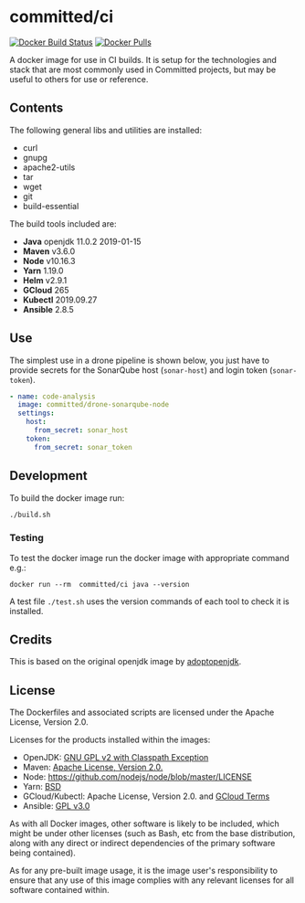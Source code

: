 # committed/ci

[![Docker Build Status](https://img.shields.io/docker/build/committed/ci?style=flat-square)](https://cloud.docker.com/u/committed/repository/docker/committed/ci/builds)
[![Docker Pulls](https://img.shields.io/docker/pulls/committed/ci?style=flat-square)](https://hub.docker.com/r/committed/ci)

A docker image for use in CI builds. It is setup for the technologies and stack that are most commonly used in Committed projects, but may be useful to others for use or reference.

## Contents

The following general libs and utilities are installed:

- curl
- gnupg
- apache2-utils
- tar
- wget
- git
- build-essential

The build tools included are:

- **Java** openjdk 11.0.2 2019-01-15
- **Maven** v3.6.0
- **Node** v10.16.3
- **Yarn** 1.19.0
- **Helm** v2.9.1
- **GCloud** 265
- **Kubectl** 2019.09.27
- **Ansible** 2.8.5

## Use

The simplest use in a drone pipeline is shown below, you just have to provide secrets for the SonarQube host (`sonar-host`) and login token (`sonar-token`).

```yaml
- name: code-analysis
  image: committed/drone-sonarqube-node
  settings:
    host:
      from_secret: sonar_host
    token:
      from_secret: sonar_token
```

## Development

To build the docker image run:

```bash
./build.sh
```

### Testing

To test the docker image run the docker image with appropriate command e.g.:

```docker
docker run --rm  committed/ci java --version
```

A test file `./test.sh` uses the version commands of each tool to check it is installed.

## Credits

This is based on the original openjdk image by [adoptopenjdk](https://hub.docker.com/r/adoptopenjdk/openjdk11).

## License

The Dockerfiles and associated scripts are licensed under the Apache License, Version 2.0.

Licenses for the products installed within the images:

- OpenJDK: [GNU GPL v2 with Classpath Exception](https://openjdk.java.net/legal/gplv2+ce.html)
- Maven: [Apache License, Version 2.0.](https://maven.apache.org/ref/3.0/license.html)
- Node: https://github.com/nodejs/node/blob/master/LICENSE
- Yarn: [BSD](https://github.com/yarnpkg/yarn/blob/master/LICENSE)
- GCloud/Kubectl: Apache License, Version 2.0. and [GCloud Terms](https://cloud.google.com/terms/)
- Ansible: [GPL v3.0](https://github.com/ansible/ansible/blob/devel/COPYING)

As with all Docker images, other software is likely to be included, which might be under other licenses (such as Bash, etc from the base distribution, along with any direct or indirect dependencies of the primary software being contained).

As for any pre-built image usage, it is the image user's responsibility to ensure that any use of this image complies with any relevant licenses for all software contained within.
